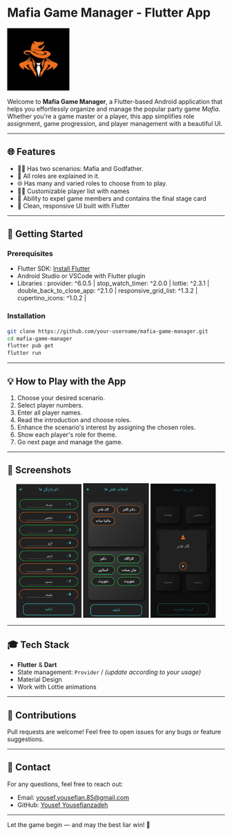 # Mafia Game Manager - Flutter App

![Logo](assets/io.png)

Welcome to **Mafia Game Manager**, a Flutter-based Android application that helps you effortlessly organize and manage the popular party game *Mafia*. Whether you're a game master or a player, this app simplifies role assignment, game progression, and player management with a beautiful UI.

---

## 🌐 Features

- 🧛‍♂️ Has two scenarios: Mafia and Godfather.
- 📖 All roles are explained in it.
- 🌐 Has many and varied roles to choose from to play.
- 🧑‍🎓 Customizable player list with names
- 🔫 Ability to expel game members and contains the final stage card
- 🌟 Clean, responsive UI built with Flutter

---

## 🚀 Getting Started

### Prerequisites
- Flutter SDK: [Install Flutter](https://flutter.dev/docs/get-started/install)
- Android Studio or VSCode with Flutter plugin
- Libraries :
  provider: ^6.0.5 |
  stop_watch_timer: ^2.0.0 |
  lottie: ^2.3.1 |
  double_back_to_close_app: ^2.1.0 |
  responsive_grid_list: ^1.3.2 |
  cupertino_icons: ^1.0.2 |


### Installation
```bash
git clone https://github.com/your-username/mafia-game-manager.git
cd mafia-game-manager
flutter pub get
flutter run
```

---

## 💡 How to Play with the App

1. Choose your desired scenario.
2. Select player numbers.
3. Enter all player names.
4. Read the introduction and choose roles.
5. Enhance the scenario's interest by assigning the chosen roles.
6. Show each player's role for theme.
7. Go next page and manage the game.
---

## 📘 Screenshots

<p align="center">
  <img src="Screenshots/3.jpg" width="30%" />
  <img src="Screenshots/1.jpg" width="30%" />
  <img src="Screenshots/2.jpg" width="30%" />
</p>

---

## 🎓 Tech Stack
- **Flutter** & **Dart**
- State management: `Provider` / *(update according to your usage)*
- Material Design
- Work with Lottie animations

---

## 🙏 Contributions
Pull requests are welcome! Feel free to open issues for any bugs or feature suggestions.

---

## 📲 Contact
For any questions, feel free to reach out:
- Email: yousef.yousefian.85@gmail.com
- GitHub: [Yousef Yousefianzadeh](https://github.com/yyzadeh)

---

Let the game begin — and may the best liar win! 🌟
